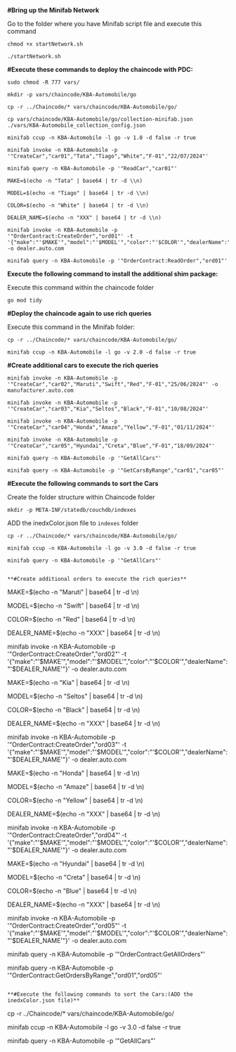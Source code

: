 **#Bring up the Minifab Network**

Go to the folder where you have Minifab script file and execute this command 

```
chmod +x startNetwork.sh

./startNetwork.sh
```

**#Execute these commands to deploy the chaincode with PDC:**

```
sudo chmod -R 777 vars/

mkdir -p vars/chaincode/KBA-Automobile/go

cp -r ../Chaincode/* vars/chaincode/KBA-Automobile/go/

cp vars/chaincode/KBA-Automobile/go/collection-minifab.json ./vars/KBA-Automobile_collection_config.json

minifab ccup -n KBA-Automobile -l go -v 1.0 -d false -r true

minifab invoke -n KBA-Automobile -p '"CreateCar","car01","Tata","Tiago","White","F-01","22/07/2024"'

minifab query -n KBA-Automobile -p '"ReadCar","car01"'

MAKE=$(echo -n "Tata" | base64 | tr -d \\n)

MODEL=$(echo -n "Tiago" | base64 | tr -d \\n)

COLOR=$(echo -n "White" | base64 | tr -d \\n)

DEALER_NAME=$(echo -n "XXX" | base64 | tr -d \\n)

minifab invoke -n KBA-Automobile -p '"OrderContract:CreateOrder","ord01"' -t '{"make":"'$MAKE'","model":"'$MODEL'","color":"'$COLOR'","dealerName":"'$DEALER_NAME'"}' -o dealer.auto.com

minifab query -n KBA-Automobile -p '"OrderContract:ReadOrder","ord01"'
```

**Execute the following command to install the additional shim package:**

Execute this command within the chaincode folder

`go mod tidy`


**#Deploy the chaincode again to use rich queries**

Execute this command in the Minifab folder:

```
cp -r ../Chaincode/* vars/chaincode/KBA-Automobile/go/

minifab ccup -n KBA-Automobile -l go -v 2.0 -d false -r true
```


**#Create additional cars to execute the rich queries**

```
minifab invoke -n KBA-Automobile -p '"CreateCar","car02","Maruti","Swift","Red","F-01","25/06/2024"' -o manufacturer.auto.com

minifab invoke -n KBA-Automobile -p '"CreateCar","car03","Kia","Seltos","Black","F-01","10/08/2024"'

minifab invoke -n KBA-Automobile -p '"CreateCar","car04","Honda","Amaze","Yellow","F-01","01/11/2024"'

minifab invoke -n KBA-Automobile -p '"CreateCar","car05","Hyundai","Creta","Blue","F-01","18/09/2024"'

minifab query -n KBA-Automobile -p '"GetAllCars"'

minifab query -n KBA-Automobile -p '"GetCarsByRange","car01","car05"'
```

**#Execute the following commands to sort the Cars**

Create the folder structure within Chaincode folder

```
mkdir -p META-INF/statedb/couchdb/indexes
```

ADD the inedxColor.json file to `indexes` folder


```
cp -r ../Chaincode/* vars/chaincode/KBA-Automobile/go/

minifab ccup -n KBA-Automobile -l go -v 3.0 -d false -r true

minifab query -n KBA-Automobile -p '"GetAllCars"'


**#Create additional orders to execute the rich queries**

```
MAKE=$(echo -n "Maruti" | base64 | tr -d \\n)

MODEL=$(echo -n "Swift" | base64 | tr -d \\n)

COLOR=$(echo -n "Red" | base64 | tr -d \\n)

DEALER_NAME=$(echo -n "XXX" | base64 | tr -d \\n)

minifab invoke -n KBA-Automobile -p '"OrderContract:CreateOrder","ord02"' -t '{"make":"'$MAKE'","model":"'$MODEL'","color":"'$COLOR'","dealerName":"'$DEALER_NAME'"}' -o dealer.auto.com

MAKE=$(echo -n "Kia" | base64 | tr -d \\n)

MODEL=$(echo -n "Seltos" | base64 | tr -d \\n)

COLOR=$(echo -n "Black" | base64 | tr -d \\n)

DEALER_NAME=$(echo -n "XXX" | base64 | tr -d \\n)

minifab invoke -n KBA-Automobile -p '"OrderContract:CreateOrder","ord03"' -t '{"make":"'$MAKE'","model":"'$MODEL'","color":"'$COLOR'","dealerName":"'$DEALER_NAME'"}' -o dealer.auto.com

MAKE=$(echo -n "Honda" | base64 | tr -d \\n)

MODEL=$(echo -n "Amaze" | base64 | tr -d \\n)

COLOR=$(echo -n "Yellow" | base64 | tr -d \\n)

DEALER_NAME=$(echo -n "XXX" | base64 | tr -d \\n)

minifab invoke -n KBA-Automobile -p '"OrderContract:CreateOrder","ord04"' -t '{"make":"'$MAKE'","model":"'$MODEL'","color":"'$COLOR'","dealerName":"'$DEALER_NAME'"}' -o dealer.auto.com

MAKE=$(echo -n "Hyundai" | base64 | tr -d \\n)

MODEL=$(echo -n "Creta" | base64 | tr -d \\n)

COLOR=$(echo -n "Blue" | base64 | tr -d \\n)

DEALER_NAME=$(echo -n "XXX" | base64 | tr -d \\n)

minifab invoke -n KBA-Automobile -p '"OrderContract:CreateOrder","ord05"' -t '{"make":"'$MAKE'","model":"'$MODEL'","color":"'$COLOR'","dealerName":"'$DEALER_NAME'"}' -o dealer.auto.com

minifab query -n KBA-Automobile -p '"OrderContract:GetAllOrders"'

minifab query -n KBA-Automobile -p '"OrderContract:GetOrdersByRange","ord01","ord05"'

```

**#Execute the following commands to sort the Cars:(ADD the inedxColor.json file)**

```
cp -r ../Chaincode/* vars/chaincode/KBA-Automobile/go/

minifab ccup -n KBA-Automobile -l go -v 3.0 -d false -r true

minifab query -n KBA-Automobile -p '"GetAllCars"'
```
